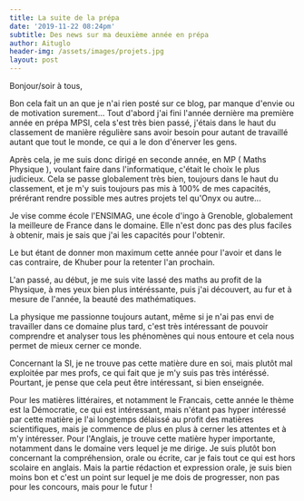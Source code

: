 ```yaml
---
title: La suite de la prépa
date: '2019-11-22 08:24pm'
subtitle: Des news sur ma deuxième année en prépa
author: Aituglo
header-img: /assets/images/projets.jpg
layout: post
---
```

Bonjour/soir à tous,

Bon cela fait un an que je n'ai rien posté sur ce blog, par manque d'envie ou de motivation surement... Tout d'abord j'ai fini l'année dernière ma première année en prépa MPSI, cela s'est très bien passé, j'étais dans le haut du classement de manière régulière sans avoir besoin pour autant de travaillé autant que tout le monde, ce qui a le don d'énerver les gens.

Après cela, je me suis donc dirigé en seconde année, en MP ( Maths Physique ), voulant faire dans l'informatique, c'était le choix le plus judicieux.
Cela se passe globalement très bien, toujours dans le haut du classement, et je m'y suis toujours pas mis à 100% de mes capacités, prérérant rendre possible mes autres projets tel qu'Onyx ou autre...

Je vise comme école l'ENSIMAG, une école d'ingo à Grenoble, globalement la meilleure de France dans le domaine. Elle n'est donc pas des plus faciles à obtenir, mais je sais que j'ai les capacités pour l'obtenir. 

Le but étant de donner mon maximum cette année pour l'avoir et dans le cas contraire, de Khuber pour la retenter l'an prochain.

L'an passé, au début, je me suis vite lassé des maths au profit de la Physique, à mes yeux bien plus intéréssante, puis j'ai découvert, au fur et à mesure de l'année, la beauté des mathématiques.

La physique me passionne toujours autant, même si je n'ai pas envi de travailler dans ce domaine plus tard, c'est très intéressant de pouvoir comprendre et analyser tous les phénomènes qui nous entoure et cela nous permet de mieux cerner ce monde.

Concernant la SI, je ne trouve pas cette matière dure en soi, mais plutôt mal exploitée par mes profs, ce qui fait que je m'y suis pas très intéréssé. Pourtant, je pense que cela peut être intéressant, si bien enseignée.

Pour les matières littéraires, et notamment le Francais, cette année le thème est la Démocratie, ce qui est intéressant, mais n'étant pas hyper intéressé par cette matière je l'ai longtemps délaissé au profit des matières scientifiques, mais je commence de plus en plus à cerner les attentes et à m'y intéresser. Pour l'Anglais, je trouve cette matière hyper importante, notamment dans le domaine vers lequel je me dirige. Je suis plutôt bon concernant la compréhension, orale ou écrite, car je fais tout ce qui est hors scolaire en anglais. Mais la partie rédaction et expression orale, je suis bien moins bon et c'est un point sur lequel je me dois de progresser, non pas pour les concours, mais pour le futur ! 

